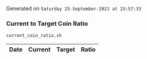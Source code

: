 Generated on `Saturday 25-September-2021 at 23:57:33`

### Current to Target Coin Ratio
`current_coin_ratio.sh`

Date|Current|Target|Ratio
---|---|---|---
